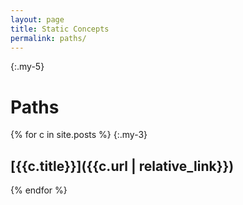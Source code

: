 ```yaml
---
layout: page
title: Static Concepts
permalink: paths/
---
```

{:.my-5}
# Paths

{% for c in site.posts %}
{:.my-3}
## [{{c.title}}]({{c.url | relative_link}})



{% endfor %}
